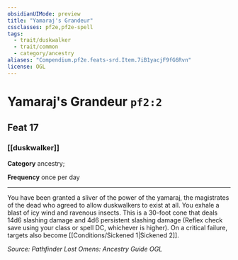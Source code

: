 ```yaml
---
obsidianUIMode: preview
title: "Yamaraj's Grandeur"
cssclasses: pf2e,pf2e-spell
tags:
  - trait/duskwalker
  - trait/common
  - category/ancestry
aliases: "Compendium.pf2e.feats-srd.Item.7iB1yacjF9fG6Rvn"
license: OGL
---
```

# Yamaraj's Grandeur `pf2:2`
## Feat 17
### [[duskwalker]]

**Category** ancestry; 




**Frequency** once per day

* * *

You have been granted a sliver of the power of the yamaraj, the magistrates of the dead who agreed to allow duskwalkers to exist at all. You exhale a blast of icy wind and ravenous insects. This is a 30-foot cone that deals 14d6 slashing damage and 4d6 persistent slashing damage (Reflex check save using your class or spell DC, whichever is higher). On a critical failure, targets also become [[Conditions/Sickened 1|Sickened 2]].

*Source: Pathfinder Lost Omens: Ancestry Guide*
*OGL*